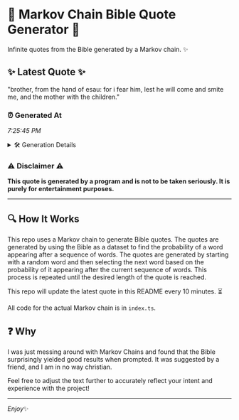 # 📖 Markov Chain Bible Quote Generator 📖

Infinite quotes from the Bible generated by a Markov chain. ✨

## ✨ Latest Quote ✨
"brother, from the hand of esau: for i fear him, lest he will come and smite me, and the mother with the children."

### ⏰ Generated At
*7:25:45 PM*

<details>
    <summary>🛠️ Generation Details</summary>
    <p>
        <strong>🌱 Seed:</strong> brother,<br>
        <strong>🔄 Iterations:</strong> 22<br>
        <strong>📜 Context History:</strong><br>[ brother, ]: from<br>[ brother,, from ]: the<br>[ brother,, from, the ]: hand<br>[ brother,, from, the, hand ]: of<br>[ brother,, from, the, hand, of ]: esau:<br>[ brother,, from, the, hand, of, esau: ]: for<br>[ from, the, hand, of, esau:, for ]: i<br>[ the, hand, of, esau:, for, i ]: fear<br>[ hand, of, esau:, for, i, fear ]: him,<br>[ of, esau:, for, i, fear, him, ]: lest<br>[ esau:, for, i, fear, him,, lest ]: he<br>[ for, i, fear, him,, lest, he ]: will<br>[ i, fear, him,, lest, he, will ]: come<br>[ fear, him,, lest, he, will, come ]: and<br>[ him,, lest, he, will, come, and ]: smite<br>[ lest, he, will, come, and, smite ]: me,<br>[ he, will, come, and, smite, me, ]: and<br>[ will, come, and, smite, me,, and ]: the<br>[ come, and, smite, me,, and, the ]: mother<br>[ and, smite, me,, and, the, mother ]: with<br>[ smite, me,, and, the, mother, with ]: the<br>[ me,, and, the, mother, with, the ]: children.<br>
    </p>
</details>

### ⚠️ Disclaimer ⚠️
**This quote is generated by a program and is not to be taken seriously. It is purely for entertainment purposes.**

---

## 🔍 How It Works

This repo uses a Markov chain to generate Bible quotes. The quotes are generated by using the Bible as a dataset to find the probability of a word appearing after a sequence of words. The quotes are generated by starting with a random word and then selecting the next word based on the probability of it appearing after the current sequence of words. This process is repeated until the desired length of the quote is reached.

This repo will update the latest quote in this README every 10 minutes. ⏳

All code for the actual Markov chain is in `index.ts`.

## ❓ Why

I was just messing around with Markov Chains and found that the Bible surprisingly yielded good results when prompted. 
It was suggested by a friend, and I am in no way christian.

Feel free to adjust the text further to accurately reflect your intent and experience with the project!

---

*Enjoy*✨
